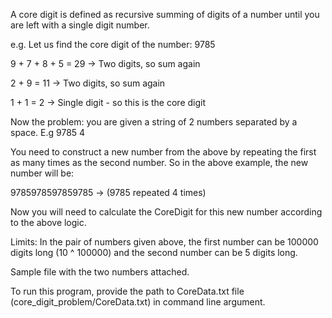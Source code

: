 A core digit is defined as recursive summing of digits of a number until you are left with a single digit number.

e.g. Let us find the core digit of the number: 9785

9 + 7 + 8 + 5 = 29     -> Two digits, so sum again

2 + 9 = 11                 -> Two digits, so sum again

1 + 1 = 2               -> Single digit - so this is the core digit

Now the problem: you are given a string of 2 numbers separated by a space. E.g 9785  4

You need to construct a new number from the above by repeating the first as many times as the second number. So in the above example, the new number will be:

9785978597859785    -> (9785 repeated 4 times)

Now you will need to calculate the CoreDigit for this new number according to the above logic.

Limits: In the pair of numbers given above, the first number can be 100000 digits long (10 ^ 100000) and the second number can be 5 digits long.

Sample file with the two numbers attached.

To run this program, provide the path to CoreData.txt file (core_digit_problem/CoreData.txt) in command line argument.